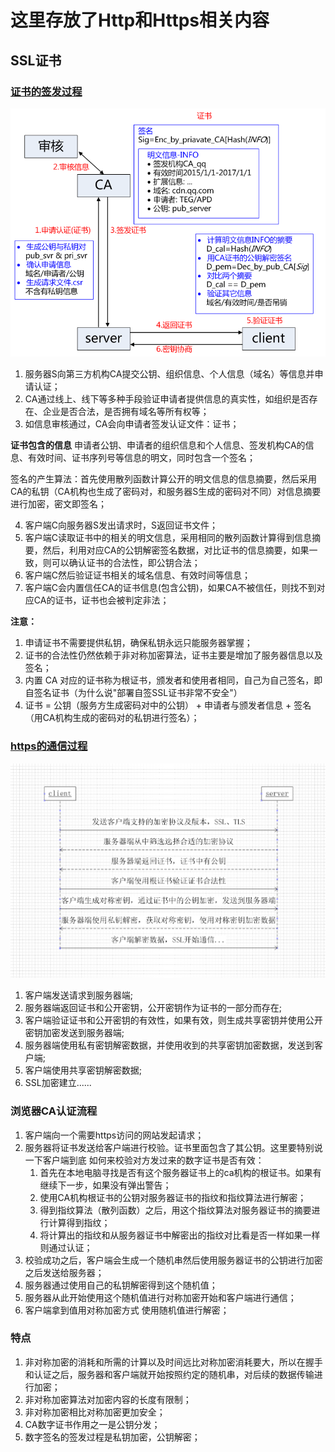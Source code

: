 # 这里存放了Http和Https相关内容


## SSL证书

### [证书的签发过程](https://www.cnblogs.com/xdyixia/p/11610102.html)

![20220413102628](https://raw.githubusercontent.com/neicun1024/PicBed/main/images_for_markdown/20220413102628.png)

1. 服务器S向第三方机构CA提交公钥、组织信息、个人信息（域名）等信息并申请认证；
2. CA通过线上、线下等多种手段验证申请者提供信息的真实性，如组织是否存在、企业是否合法，是否拥有域名等所有权等；
3. 如信息审核通过，CA会向申请者签发认证文件：证书；

**证书包含的信息**
申请者公钥、申请者的组织信息和个人信息、签发机构CA的信息、有效时间、证书序列号等信息的明文，同时包含一个签名；

签名的产生算法：首先使用散列函数计算公开的明文信息的信息摘要，然后采用CA的私钥（CA机构也生成了密码对，和服务器S生成的密码对不同）对信息摘要进行加密，密文即签名；

4. 客户端C向服务器S发出请求时，S返回证书文件；
5. 客户端C读取证书中的相关的明文信息，采用相同的散列函数计算得到信息摘要，然后，利用对应CA的公钥解密签名数据，对比证书的信息摘要，如果一致，则可以确认证书的合法性，即公钥合法；
6. 客户端C然后验证证书相关的域名信息、有效时间等信息；
7. 客户端C会内置信任CA的证书信息(包含公钥)，如果CA不被信任，则找不到对应CA的证书，证书也会被判定非法；

**注意：**
1. 申请证书不需要提供私钥，确保私钥永远只能服务器掌握；
2. 证书的合法性仍然依赖于非对称加密算法，证书主要是增加了服务器信息以及签名；
3. 内置 CA 对应的证书称为根证书，颁发者和使用者相同，自己为自己签名，即自签名证书（为什么说"部署自签SSL证书非常不安全"）
4. 证书 = 公钥（服务方生成密码对中的公钥） + 申请者与颁发者信息 + 签名（用CA机构生成的密码对的私钥进行签名）；


### [https的通信过程](https://blog.csdn.net/u010164190/article/details/104582419)

![20220413104007](https://raw.githubusercontent.com/neicun1024/PicBed/main/images_for_markdown/20220413104007.png)

1. 客户端发送请求到服务器端;
2. 服务器端返回证书和公开密钥，公开密钥作为证书的一部分而存在;
3. 客户端验证证书和公开密钥的有效性，如果有效，则生成共享密钥并使用公开密钥加密发送到服务器端;
4. 服务器端使用私有密钥解密数据，并使用收到的共享密钥加密数据，发送到客户端;
5. 客户端使用共享密钥解密数据;
6. SSL加密建立......


### 浏览器CA认证流程

1. 客户端向一个需要https访问的网站发起请求；
2. 服务器将证书发送给客户端进行校验。证书里面包含了其公钥。这里要特别说一下客户端到底 如何来校验对方发过来的数字证书是否有效：
   1. 首先在本地电脑寻找是否有这个服务器证书上的ca机构的根证书。如果有继续下一步，如果没有弹出警告；
   2. 使用CA机构根证书的公钥对服务器证书的指纹和指纹算法进行解密；
   3. 得到指纹算法（散列函数）之后，用这个指纹算法对服务器证书的摘要进行计算得到指纹；
   4. 将计算出的指纹和从服务器证书中解密出的指纹对比看是否一样如果一样则通过认证；
3. 校验成功之后，客户端会生成一个随机串然后使用服务器证书的公钥进行加密之后发送给服务器；
4. 服务器通过使用自己的私钥解密得到这个随机值；
5. 服务器从此开始使用这个随机值进行对称加密开始和客户端进行通信；
6. 客户端拿到值用对称加密方式 使用随机值进行解密；


### 特点

1. 非对称加密的消耗和所需的计算以及时间远比对称加密消耗要大，所以在握手和认证之后，服务器和客户端就开始按照约定的随机串，对后续的数据传输进行加密；
2. 非对称加密算法对加密内容的长度有限制；
3. 非对称加密相比对称加密更加安全；
4. CA数字证书作用之一是公钥分发；
5. 数字签名的签发过程是私钥加密，公钥解密；